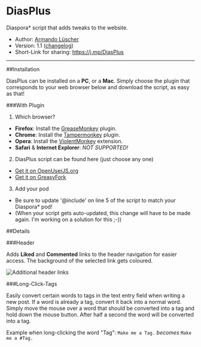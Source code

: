 # DiasPlus

Diaspora\* script that adds tweaks to the website.

- Author: [Armando Lüscher](https://diasp.eu/people/c2d5d7b0852901324e075404a6b20780)
- Version: 1.1 ([changelog](https://github.com/noplanman/DiasPlus/blob/master/CHANGELOG.md))
- Short-Link for sharing: https://j.mp/DiasPlus

---

##Installation

DiasPlus can be installed on a **PC**, or a **Mac**.
Simply choose the plugin that corresponds to your web browser below and download the script, as easy as that!

###With Plugin
1. Which browser?
  - **Firefox**: Install the [GreaseMonkey](https://addons.mozilla.org/en-US/firefox/addon/greasemonkey/) plugin.
  - **Chrome**: Install the [Tampermonkey](https://chrome.google.com/webstore/detail/tampermonkey/dhdgffkkebhmkfjojejmpbldmpobfkfo?hl=en) plugin.
  - **Opera**: Install the [ViolentMonkey](https://addons.opera.com/en/extensions/details/violent-monkey/) extension.
  - **Safari** & **Internet Explorer**: *NOT SUPPORTED!*

2. DiasPlus script can be found here (just choose any one)
  - [Get it on OpenUserJS.org](https://openuserjs.org/install/noplanman/DiasPlus.user.js)
  - [Get it on GreasyFork](https://greasyfork.org/en/scripts/7789-diasplus/code/DiasPlus.user.js)

3. Add your pod
  - Be sure to update '@include' on line 5 of the script to match your Diaspora* pod!
  - (When your script gets auto-updated, this change will have to be made again. I'm working on a solution for this ;-))

##Details

###Header

Adds **Liked** and **Commented** links to the header navigation for easier access.
The background of the selected link gets coloured.

![Additional header links](https://github.com/noplanman/DiasPlus/raw/master/assets/header.png)

###Long-Click-Tags

Easily convert certain words to tags in the text entry field when writing a new post.
If a word is already a tag, convert it back into a normal word.
Simply move the mouse over a word that should be converted into a tag and hold down the mouse button. After half a second the word will be converted into a tag.

Example when long-clicking the word "Tag": `Make me a Tag.` *becomes* `Make me a #Tag.`